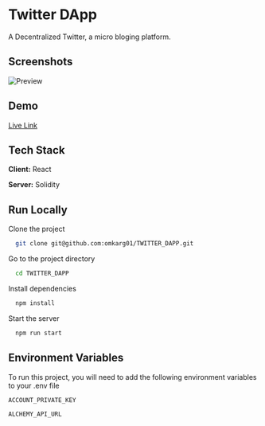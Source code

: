 # Twitter DApp

A Decentralized Twitter, a micro bloging platform.
## Screenshots

![Preview](https://user-images.githubusercontent.com/67428719/211362678-3feac57a-a2e9-4b95-b88e-2569ac1ee6a1.png)

## Demo

[Live Link](https://twitterr-dapp.netlify.app/)


## Tech Stack

**Client:** React

**Server:** Solidity


## Run Locally

Clone the project

```bash
  git clone git@github.com:omkarg01/TWITTER_DAPP.git
```

Go to the project directory

```bash
  cd TWITTER_DAPP
```

Install dependencies

```bash
  npm install
```

Start the server

```bash
  npm run start
```


## Environment Variables

To run this project, you will need to add the following environment variables to your .env file

`ACCOUNT_PRIVATE_KEY`

`ALCHEMY_API_URL`


